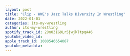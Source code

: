 ```yaml
---
layout: post
title: "Clip - WWE's Jazz Talks Diversity In Wrestling"
date: 2022-01-01
categories: its-my-wrestling
author: its-my-wrestling
spotify_track_id: 20nO3IG9Lr5jwjkltpqA46
youtube_video_id: 
apple_track_id: 1000546654067
youtube_metadata: 
---
```

